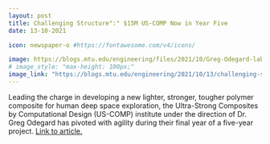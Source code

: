 ```yaml
---
layout: post
title: Challenging Structure":" $15M US-COMP Now in Year Five
date: 13-10-2021

icon: newspaper-o #https://fontawesome.com/v4/icons/

image: https://blogs.mtu.edu/engineering/files/2021/10/Greg-Odegard-lab-nanotube-materials202106090115-1-450x300.jpg
# image_style: "max-height: 100px;"
image_link: "https://blogs.mtu.edu/engineering/2021/10/13/challenging-structure-15m-us-comp-now-in-year-five/"
---
```


Leading the charge in developing a new lighter, stronger, tougher polymer composite for human deep space exploration, the Ultra-Strong Composites by Computational Design (US-COMP) institute under the direction of Dr. Greg Odegard has pivoted with agility during their final year of a five-year project. [Link to article.](https://blogs.mtu.edu/engineering/2021/10/13/challenging-structure-15m-us-comp-now-in-year-five/)